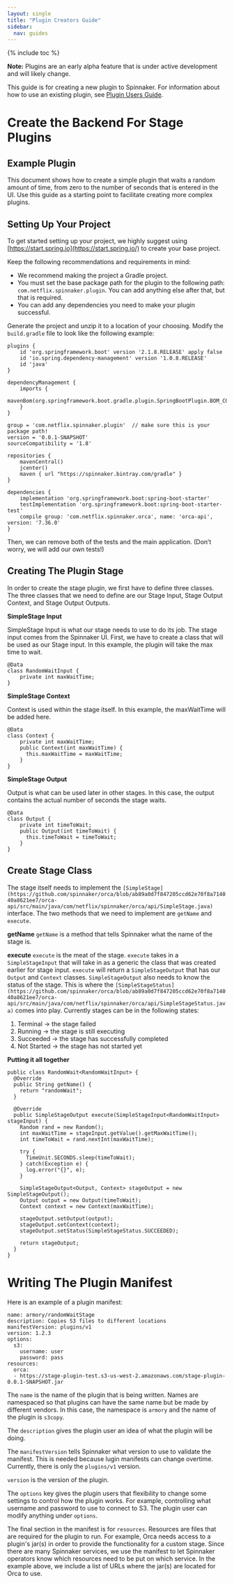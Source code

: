 ```yaml
---
layout: single
title: "Plugin Creators Guide"
sidebar:
  nav: guides
---
```


{% include toc %}

<div class="notice--danger">
  <strong>Note:</strong> Plugins are an early alpha feature that is under active development and will likely change.
</div>

This guide is for creating a new plugin to Spinnaker. For information about how to use an existing plugin, see [Plugin Users Guide](/guides/user/plugin-users/).

# Create the Backend For Stage Plugins

## Example Plugin

This document shows how to create a simple plugin that waits a random amount of time, from zero to the number of seconds that is entered in the UI. Use this guide as a starting point to facilitate creating more complex plugins. 

## Setting Up Your Project

To get started setting up your project, we highly suggest using [https://start.spring.io](https://start.spring.io/) to create your base project. 

Keep the following recommendations and requirements in mind:

- We recommend making the project a Gradle project. 
- You must set the base package path for the plugin to the following path: `com.netflix.spinnaker.plugin`. You can add anything else after that, but that is required. 
- You can add any dependencies you need to make your plugin successful.

Generate the project and unzip it to a location of your choosing. Modify the `build.gradle`  file to look like the following example:
```
plugins {
    id 'org.springframework.boot' version '2.1.8.RELEASE' apply false
    id 'io.spring.dependency-management' version '1.0.8.RELEASE'
    id 'java'
}

dependencyManagement {
    imports {
        mavenBom(org.springframework.boot.gradle.plugin.SpringBootPlugin.BOM_COORDINATES)
    }
}

group = 'com.netflix.spinnaker.plugin'  // make sure this is your package path!
version = '0.0.1-SNAPSHOT'
sourceCompatibility = '1.8'

repositories {
    mavenCentral()
    jcenter()
    maven { url "https://spinnaker.bintray.com/gradle" }
}

dependencies {
    implementation 'org.springframework.boot:spring-boot-starter'
    testImplementation 'org.springframework.boot:spring-boot-starter-test'
    compile group: 'com.netflix.spinnaker.orca', name: 'orca-api', version: '7.36.0'
}
```
Then, we can remove both of the tests and the main application. (Don’t worry, we will add our own tests!)


## Creating The Plugin Stage

In order to create the stage plugin, we first have to define three classes. The three classes that we need to define are our Stage Input, Stage Output Context, and Stage Output Outputs. 

**SimpleStage Input**

SimpleStage Input is what our stage needs to use to do its job. The stage input comes from the Spinnaker UI. First, we have to create a class that will be used as our Stage input. In this example, the plugin will take the max time to wait.
```
@Data
class RandomWaitInput {
    private int maxWaitTime;
}
```

**SimpleStage Context**

Context is used within the stage itself. In this example, the maxWaitTime will be added here.
```
@Data
class Context {
    private int maxWaitTime;
    public Context(int maxWaitTime) {
      this.maxWaitTime = maxWaitTime;
    }
}
```

**SimpleStage Output**

Output is what can be used later in other stages. In this case, the output contains the actual number of seconds the stage waits.
 
```
@Data
class Output {
    private int timeToWait;
    public Output(int timeToWait) {
      this.timeToWait = timeToWait;
    }
}
```
## Create Stage Class

The stage itself needs to implement the `[SimpleStage](https://github.com/spinnaker/orca/blob/ab89a0d7f847205ccd62e70f8a714040a8621ee7/orca-api/src/main/java/com/netflix/spinnaker/orca/api/SimpleStage.java)` interface. The two methods that we need to implement are `getName` and `execute`.

**getName**
`getName` is a method that tells Spinnaker what the name of the stage is. 

**execute**
`execute` is the meat of the stage. `execute` takes in a `SimpleStageInput` that will take in as a generic the class that was created earlier for stage input. `execute` will return a `SimpleStageOutput` that has our `Output` and `Context` classes. `SimpleStageOutput` also needs to know the status of the stage. This is where the `[SimpleStageStatus](https://github.com/spinnaker/orca/blob/ab89a0d7f847205ccd62e70f8a714040a8621ee7/orca-api/src/main/java/com/netflix/spinnaker/orca/api/SimpleStageStatus.java)` comes into play. Currently stages can be in the following states:

1. Terminal → the stage failed
2. Running → the stage is still executing
3. Succeeded → the stage has successfully completed
4. Not Started → the stage has not started yet

**Putting it all together**
```
public class RandomWait<RandomWaitInput> {
  @Override
  public String getName() {
    return "randomWait";
  }

  @Override
  public SimpleStageOutput execute(SimpleStageInput<RandomWaitInput> stageInput) {
    Random rand = new Random();
    int maxWaitTime = stageInput.getValue().getMaxWaitTime();
    int timeToWait = rand.nextInt(maxWaitTime);

    try {
      TimeUnit.SECONDS.sleep(timeToWait);
    } catch(Exception e) {
      log.error("{}", e);
    }

    SimpleStageOutput<Output, Context> stageOutput = new SimpleStageOutput();
    Output output = new Output(timeToWait);
    Context context = new Context(maxWaitTime);

    stageOutput.setOutput(output);
    stageOutput.setContext(context);
    stageOutput.setStatus(SimpleStageStatus.SUCCEEDED);

    return stageOutput;
  }
}
```

# Writing The Plugin Manifest

Here is an example of a plugin manifest:
```
name: armory/randomWaitStage
description: Copies S3 files to different locations
manifestVersion: plugins/v1
version: 1.2.3
options:
  s3:
    username: user
    password: pass
resources:
  orca:
  - https://stage-plugin-test.s3-us-west-2.amazonaws.com/stage-plugin-0.0.1-SNAPSHOT.jar
```

The `name` is the name of the plugin that is being written. Names are namespaced so that plugins can have the same name but be made by different vendors. In this case, the namespace is `armory` and the name of the plugin is `s3copy`.

The `description` gives the plugin user an idea of what the plugin will be doing.

The `manifestVersion` tells Spinnaker what version to use to validate the manifest. This is needed because lugin manifests can change overtime. Currently, there is only the `plugins/v1` version.

`version` is the version of the plugin. 

The `options` key gives the plugin users that flexibility to change some settings to control how the plugin works. For example, controlling what username and password to use to connect to S3. The plugin user can modify anything under `options`.

The final section in the manifest is for `resources`. Resources are files that are required for the plugin to run.
For example, Orca needs access to a plugin's jar(s) in order to provide the functionality for a custom stage.
Since there are many Spinnaker services, we use the manifest to let Spinnaker operators know which resources need to be put on which service.
In the example above, we include a list of URLs where the jar(s) are located for Orca to use.

